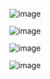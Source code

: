 

![image](https://github.com/user-attachments/assets/5ba0a2ac-1383-46ee-b4c5-ff12db7f3f8e)

![image](https://github.com/user-attachments/assets/a2474dad-4b38-41f7-a9cc-8711c8933267)


![image](https://github.com/user-attachments/assets/2a9d1d4e-c8ec-49bd-9008-a1cd99110a15)

![image](https://github.com/user-attachments/assets/21987403-1ef6-4f20-8f04-649d331238b7)
